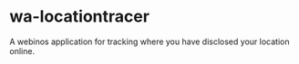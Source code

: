 wa-locationtracer
=================

A webinos application for tracking where you have disclosed your location online.